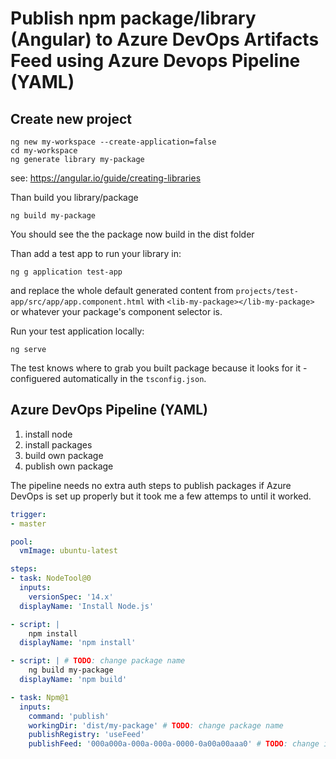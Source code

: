 # Publish npm package/library (Angular) to Azure DevOps Artifacts Feed using Azure Devops Pipeline (YAML)

## Create new project

```
ng new my-workspace --create-application=false
cd my-workspace
ng generate library my-package
```
see: https://angular.io/guide/creating-libraries

Than build you library/package
```
ng build my-package
```
You should see the the package now build in the dist folder

Than add a test app to run your library in:
```
ng g application test-app
```
and replace the whole default generated content from `projects/test-app/src/app/app.component.html` with `<lib-my-package></lib-my-package>` or whatever your package's component selector is.

Run your test application locally:
```
ng serve
```

The test knows where to grab you built package because it looks for it - configuered automatically in the `tsconfig.json`.


## Azure DevOps Pipeline (YAML)

1. install node
2. install packages
3. build own package
4. publish own package

The pipeline needs no extra auth steps to publish packages if Azure DevOps is set up properly but it took me a few attemps to until it worked.

``` YAML
trigger:
- master

pool:
  vmImage: ubuntu-latest

steps:
- task: NodeTool@0
  inputs:
    versionSpec: '14.x'
  displayName: 'Install Node.js'

- script: |
    npm install
  displayName: 'npm install'

- script: | # TODO: change package name
    ng build my-package 
  displayName: 'npm build'

- task: Npm@1
  inputs:
    command: 'publish'
    workingDir: 'dist/my-package' # TODO: change package name
    publishRegistry: 'useFeed'
    publishFeed: '000a000a-000a-000a-0000-0a00a00aaa0' # TODO: change id
```
